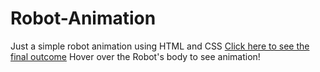 # Robot-Animation
Just a simple robot animation using HTML and CSS
[Click here to see the final outcome](https://f2015537.github.io/Robot-Animation/)
Hover over the Robot's body to see animation!
